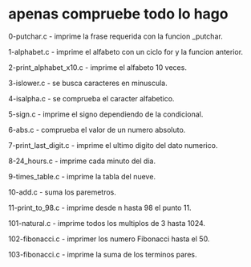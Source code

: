 # apenas compruebe todo lo hago

0-putchar.c - imprime la frase requerida con la funcion _putchar.

1-alphabet.c - imprime el alfabeto con un ciclo for y la funcion anterior.

2-print_alphabet_x10.c - imprime el alfabeto 10 veces.

3-islower.c - se busca caracteres en minuscula.

4-isalpha.c - se comprueba el caracter alfabetico.

5-sign.c - imprime el signo dependiendo de la condicional.

6-abs.c - comprueba el valor de un numero absoluto.

7-print_last_digit.c - imprime el ultimo digito del dato numerico.

8-24_hours.c - imprime cada minuto del dia.

9-times_table.c - imprime la tabla del nueve.

10-add.c - suma los paremetros.

11-print_to_98.c - imprime desde n hasta 98 el punto 11.

101-natural.c - imprime todos los multiplos de 3 hasta 1024.

102-fibonacci.c - imprimer los numero Fibonacci hasta el 50.

103-fibonacci.c - imprime la suma de los terminos pares.